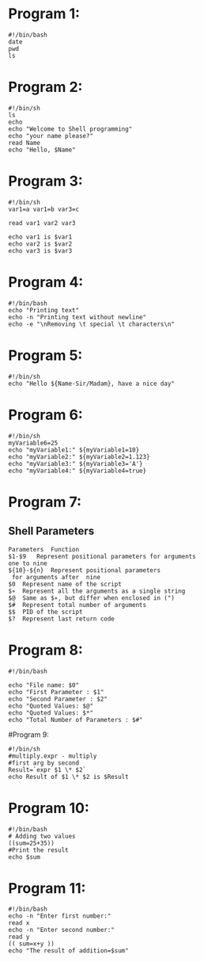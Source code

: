 # Program 1:

    #!/bin/bash
    date
    pwd
    ls

# Program 2:

    #!/bin/sh
    ls
    echo
    echo "Welcome to Shell programming"
    echo "your name please?"
    read Name
    echo "Hello, $Name"

# Program 3:

    #!/bin/sh
    var1=a var1=b var3=c

    read var1 var2 var3

    echo var1 is $var1
    echo var2 is $var2
    echo var3 is $var3

# Program 4:

    #!/bin/bash
    echo "Printing text"
    echo -n "Printing text without newline"
    echo -e "\nRemoving \t special \t characters\n"


# Program 5:

    #!/bin/sh
    echo "Hello ${Name-Sir/Madam}, have a nice day"


# Program 6:

    #!/bin/sh
    myVariable6=25
    echo "myVariable1:" ${myVariable1=10}
    echo "myVariable2:" ${myVariable2=1.123}
    echo "myVariable3:" ${myVariable3='A'}
    echo "myVariable4:" ${myVariable4=true}

# Program 7:

   ## Shell Parameters

    Parameters	Function
    $1-$9	Represent positional parameters for arguments 
    one to nine
    ${10}-${n}	Represent positional parameters
     for arguments after  nine
    $0	Represent name of the script
    $∗	Represent all the arguments as a single string
    $@	Same as $∗, but differ when enclosed in (")
    $#	Represent total number of arguments
    $$	PID of the script
    $?	Represent last return code

# Program 8:

    #!/bin/bash

    echo "File name: $0"
    echo "First Parameter : $1"
    echo "Second Parameter : $2"
    echo "Quoted Values: $@"
    echo "Quoted Values: $*"
    echo "Total Number of Parameters : $#"

#Program 9:

    #!/bin/sh
    #multiply.expr - multiply
    #first arg by second
    Result=`expr $1 \* $2`
    echo Result of $1 \* $2 is $Result

# Program 10:

    #!/bin/bash
    # Adding two values
    ((sum=25+35))
    #Print the result
    echo $sum

# Program 11:

    #!/bin/bash
    echo -n "Enter first number:"
    read x
    echo -n "Enter second number:"
    read y
    (( sum=x+y ))
    echo "The result of addition=$sum"

